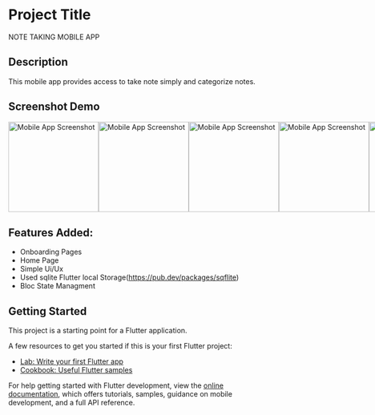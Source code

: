 # Project Title
NOTE TAKING MOBILE APP

## Description
This mobile app provides access to take note simply and categorize notes. 

## Screenshot Demo

<div style="display: flex; flex-direction: row;">
  <img src="https://github.com/Abelabebe313/note_taking_app_flutter/assets/88794322/a0717742-af72-44b9-8e91-94f706923022" alt="Mobile App Screenshot" width="180"  />
  <img src="![photo_1_2024-03-31_07-57-03](https://github.com/Abelabebe313/note_taking_app_flutter/assets/88794322/637fc738-0e7a-4edf-8c96-385a9c623e30)" alt="Mobile App Screenshot" width="180"  />
  <img src="![photo_5_2024-03-31_07-57-03](https://github.com/Abelabebe313/note_taking_app_flutter/assets/88794322/e799967f-f876-4b5c-8d99-67755221efed)" alt="Mobile App Screenshot" width="180"  />
  <img src="![photo_4_2024-03-31_07-57-03](https://github.com/Abelabebe313/note_taking_app_flutter/assets/88794322/90db785c-444f-4770-99f0-681b3b9f8955)" alt="Mobile App Screenshot" width="180"  />
  <img src="![photo_3_2024-03-31_07-57-03](https://github.com/Abelabebe313/note_taking_app_flutter/assets/88794322/1de34795-94e3-44b8-ba9c-f0564e73ae2a)" alt="Mobile App Screenshot" width="180"  />
</div>

## Features Added:
  - Onboarding Pages
  - Home Page
  - Simple Ui/Ux
  - Used sqlite Flutter local Storage(https://pub.dev/packages/sqflite)
  - Bloc State Managment



## Getting Started

This project is a starting point for a Flutter application.

A few resources to get you started if this is your first Flutter project:

- [Lab: Write your first Flutter app](https://docs.flutter.dev/get-started/codelab)
- [Cookbook: Useful Flutter samples](https://docs.flutter.dev/cookbook)

For help getting started with Flutter development, view the
[online documentation](https://docs.flutter.dev/), which offers tutorials,
samples, guidance on mobile development, and a full API reference.
